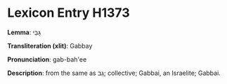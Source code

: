 # Lexicon Entry H1373

**Lemma**: גַּבַּי

**Transliteration (xlit)**: Gabbay

**Pronunciation**: gab-bah'ee

**Description**:
from the same as גַב; collective; Gabbai, an Israelite; Gabbai.

